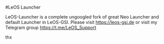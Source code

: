

#LeOS Launcher

LeOS-Launcher is a complete ungoogled fork of great Neo Launcher and default Launcher in LeOS-GSI. 
Please visit https://leos-gsi.de or 
visit my Telegram group https://t.me/LeOS_Support

thx
